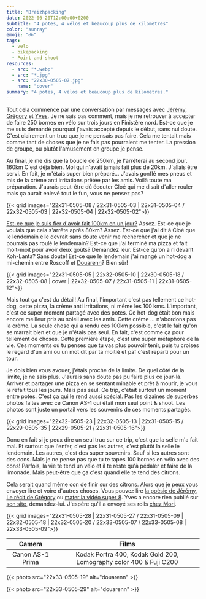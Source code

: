 ```yaml
---
title: "Breizhpacking"
date: 2022-06-20T12:00:00+0200
subtitle: "4 potes, 4 vélos et beaucoup plus de kilomètres"
color: "sunray"
emoji: "🚲"
tags:
  - velo
  - bikepacking
  - Point and shoot
resources:
  - src: "*.webp"
  - src: "*.jpg"
  - src: "22x30-0505-07.jpg"
    name: "cover"  
summary: "4 potes, 4 vélos et beaucoup plus de kilomètres."
---
```


Tout cela commence par une conversation par messages avec [Jérémy](https://jeremyjanin.com), [Grégory](https://gregorymignard.com) et [Yves](https://yvesquere.com). Je ne sais pas comment, mais je me retrouver à accepter de faire 250 bornes en vélo sur trois jours en Finistère nord. Est-ce que je me suis demandé pourquoi j'avais accepté depuis le début, sans nul doute. C'est clairement un truc que je ne pensais pas faire. Cela me tentait mais comme tant de choses que je ne fais pas pourraient me tenter. La pression de groupe, ou plutôt l'amusement en groupe je pense. 

Au final, je me dis que la boucle de 250km, je l'arrêterai au second jour. 160km C'est déjà bien. Moi qui n'avait jamais fait plus de 20km. J'allais être servi. En fait, je m'étais super bien préparé... J'avais gonflé mes pneus et mis de la crème anti irritations prêtée par les amis. Voilà toute ma préparation. J'aurais peut-être dû écouter Cloé qui me disait d'aller rouler mais ça aurait enlevé tout le fun, vous ne pensez pas? 

{{< grid images="22x31-0505-08 / 22x31-0505-03 | 22x31-0505-04 / 22x32-0505-03 | 22x32-0505-04 | 22x32-0505-02">}}

[Est-ce que je suis fier d'avoir fait 100km en un jour?](https://www.komoot.com/tour/763561273?ref=wtd) Assez. Est-ce que je voulais que cela s'arrête après 80km? Assez. Est-ce que j'ai dit à Cloé que le lendemain elle devrait sans doute venir me rechercher et que je ne pourrais pas roulé le lendemain? Est-ce que j'ai terminé ma pizza et fait moit-moit pour avoir deux goûts? Demandez leur. Est-ce qu'on a ri devant Koh-Lanta? Sans doute! Est-ce que le lendemain j'ai mangé un hot-dog  a mi-chemin entre Roscoff et [Douarenn](https://douarenn.fr)? Bien sûr! 

{{< grid images="22x31-0505-05 | 22x32-0505-10 | 22x30-0505-18 / 22x32-0505-08 | cover | 22x32-0505-07 / 22x31-0505-11 | 22x31-0505-12">}}

Mais tout ça c'est du détail! Au final, l'important c'est pas tellement ce hot-dog, cette pizza, la crème anti irritations, ni même les 100 kms. L'important, c'est ce super moment partagé avec des potes. Ce hot-dog était bon mais encore meilleur pris au soleil avec les amis. Cette crème ... n'abordons pas la crème. La seule chose qui a rendu ces 100km possible, c'est le fait qu'on se marrait bien et que je n'étais pas seul. En fait, c'est comme ça pour tellement de choses. Cette première étape, c'est une super métaphore de la vie. Ces moments où tu penses que tu vas plus pouvoir tenir, puis tu croises le regard d'un ami ou un mot dit par ta moitié et paf c'est reparti pour un tour. 


Je dois bien vous avouer, j'étais proche de la limite. De quel côté de la limite, je ne sais plus. J'aurais sans doute pas pu faire plus ce jour-là. Arriver et partager une pizza en se sentant minable et prêt à mourir, je vous le refait tous les jours. Mais pas seul. Ce trip, c'était surtout un moment entre potes. C'est ça qui le rend aussi spécial. Pas les dizaines de superbes photos faites avec ce Canon AS-1 qui était mon seul point & shoot. Les photos sont juste un portail vers les souvenirs de ces moments partagés. 

{{< grid images="22x32-0505-23 | 22x32-0505-13 | 22x31-0505-15 / 22x29-0505-35 | 22x29-0505-21 / 22x31-0505-16">}}

Donc en fait si je peux dire un seul truc sur ce trip, c'est que la selle m'a fait mal. Et surtout que l'enfer, c'est pas les autres, c'est plutôt la selle le lendemain. Les autres, c'est des super souvenirs. Sauf si les autres sont des cons. Mais je ne pense pas que tu te tapes 100 bornes en vélo avec des cons! Parfois, la vie te tend un vélo et il te reste qu'à pédaler et faire de la limonade. Mais peut-être que ça c'est quand elle te tend des citrons.

Cela serait quand même con de finir sur des citrons. Alors que je peux vous envoyer lire et voire d'autres choses. Vous pouvez lire [la poésie de Jérémy](https://jeremyjanin.com/breizhpacking/), [Le récit de Grégory](https://gregorymignard.com/breizhpacking/) ou [mater la vidéo super 8](https://youtu.be/yjlX66-oMk8). Yves a encore rien publié sur [son site](https://yvesquere.com), demandez-lui. J'espère qu'il a envoyé ses rolls [chez Mori](https://morifilmlab.com).


{{< grid images="22x31-0505-28 | 22x31-0505-27 / 22x31-0505-09 | 22x32-0505-18 | 22x32-0505-20 / 22x33-0505-07 / 22x33-0505-08 | 22x33-0505-09">}}


| Camera | Films |
|:-------:|:------:|
| Canon AS-1 Prima | Kodak Portra 400, Kodak Gold 200, Lomography color 400 & Fuji C200 |


{{< photo src="22x33-0505-19" alt="douarenn" >}}

{{< photo src="22x33-0505-29" alt="douarenn" >}}
